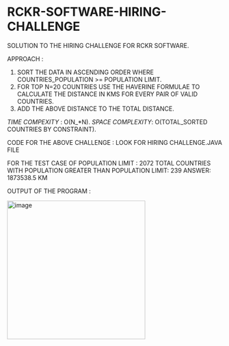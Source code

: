 # RCKR-SOFTWARE-HIRING-CHALLENGE
SOLUTION TO THE HIRING CHALLENGE FOR RCKR SOFTWARE.

APPROACH :
1) SORT THE DATA IN ASCENDING ORDER WHERE COUNTRIES_POPULATION >= POPULATION LIMIT.
2) FOR TOP N=20 COUNTRIES USE THE HAVERINE FORMULAE TO CALCULATE THE DISTANCE IN KMS FOR EVERY PAIR OF VALID COUNTRIES.
3) ADD THE ABOVE DISTANCE TO THE TOTAL DISTANCE.

_TIME COMPEXITY_ : O(N_*N).
_SPACE COMPLEXITY_: O(TOTAL_SORTED COUNTRIES BY CONSTRAINT).

CODE FOR THE ABOVE CHALLENGE : LOOK FOR HIRING CHALLENGE.JAVA FILE

FOR THE TEST CASE OF POPULATION LIMIT : 2072
TOTAL COUNTRIES WITH POPULATION GREATER THAN POPULATION LIMIT: 239
ANSWER: 1873538.5 KM 



OUTPUT OF THE PROGRAM :



<img width="323" alt="image" src="https://user-images.githubusercontent.com/90458726/143883344-b8eb7b29-ffd5-4bb5-9dfd-23cc5b3200a3.png">
